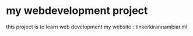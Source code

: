 # my webdevelopment project
this project is to learn web development
my website : tinkerkirannambiar.ml
